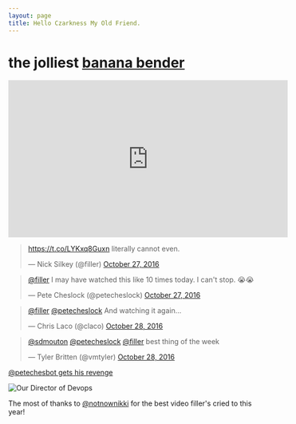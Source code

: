 ```yaml
---
layout: page
title: Hello Czarkness My Old Friend.
---
```


# the jolliest [banana bender](http://www.australiangeographic.com.au/topics/history-culture/2013/05/slang-what-aussies-call-other-aussies)

<iframe width="560" height="315" src="https://www.youtube.com/embed/_FE6a9H7MzQ" frameborder="0" allowfullscreen></iframe>

<blockquote class="twitter-tweet" data-cards="hidden" data-lang="en"><p lang="en" dir="ltr"><a href="https://t.co/LYKxq8Guxn">https://t.co/LYKxq8Guxn</a> literally cannot even.</p>&mdash; Nick Silkey (@filler) <a href="https://twitter.com/filler/status/791768031642791936">October 27, 2016</a></blockquote>
<script async src="//platform.twitter.com/widgets.js" charset="utf-8"></script>

<blockquote class="twitter-tweet" data-conversation="none" data-lang="en"><p lang="en" dir="ltr"><a href="https://twitter.com/filler">@filler</a> I may have watched this like 10 times today. I can&#39;t stop. 😭😭</p>&mdash; Pete Cheslock (@petecheslock) <a href="https://twitter.com/petecheslock/status/791774675260968961">October 27, 2016</a></blockquote>
<script async src="//platform.twitter.com/widgets.js" charset="utf-8"></script>

<blockquote class="twitter-tweet" data-conversation="none" data-lang="en"><p lang="en" dir="ltr"><a href="https://twitter.com/filler">@filler</a> <a href="https://twitter.com/petecheslock">@petecheslock</a> And watching it again...</p>&mdash; Chris Laco (@claco) <a href="https://twitter.com/claco/status/791800737206460416">October 28, 2016</a></blockquote>
<script async src="//platform.twitter.com/widgets.js" charset="utf-8"></script>

<blockquote class="twitter-tweet" data-lang="en"><p lang="en" dir="ltr"><a href="https://twitter.com/sdmouton">@sdmouton</a> <a href="https://twitter.com/petecheslock">@petecheslock</a> <a href="https://twitter.com/filler">@filler</a> best thing of the week</p>&mdash; Tyler Britten (@vmtyler) <a href="https://twitter.com/vmtyler/status/791996397549740033">October 28, 2016</a></blockquote>
<script async src="//platform.twitter.com/widgets.js" charset="utf-8"></script>

[@petechesbot gets his revenge](http://tirefi.re/petecheslock/)


![Our Director of Devops](http://tirefi.re/petecheslock/pete.png)

The most of thanks to [@notnownikki](https://twitter.com/notnownikki) for the best video filler's cried to this year!


